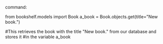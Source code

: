 command:

from bookshelf.models import Book
a_book = Book.objects.get(title="New book.")

#This retrieves the book with the title "New book." from our database and stores it
#in the variable a_book